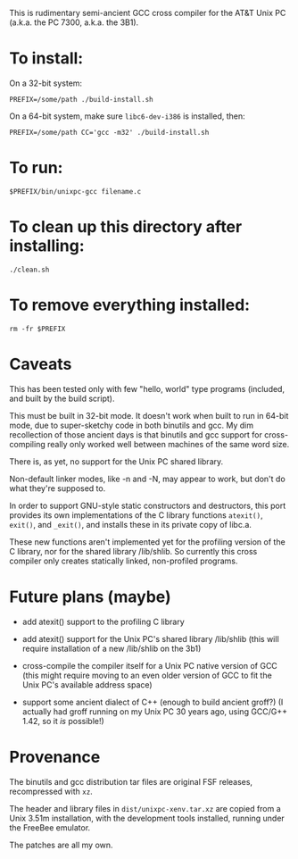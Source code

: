 This is rudimentary semi-ancient GCC cross compiler for the AT&T Unix PC
(a.k.a. the PC 7300, a.k.a. the 3B1).

# To install:

On a 32-bit system:

	PREFIX=/some/path ./build-install.sh

On a 64-bit system, make sure `libc6-dev-i386` is installed, then:

	PREFIX=/some/path CC='gcc -m32' ./build-install.sh

# To run:

	$PREFIX/bin/unixpc-gcc filename.c

# To clean up this directory after installing:

	./clean.sh

# To remove everything installed:

	rm -fr $PREFIX

# Caveats

This has been tested only with few "hello, world" type programs (included,
and built by the build script).

This must be built in 32-bit mode.  It doesn't work when built to run
in 64-bit mode, due to super-sketchy code in both binutils and gcc.
My dim recollection of those ancient days is that binutils and gcc support
for cross-compiling really only worked well between machines of the same
word size.

There is, as yet, no support for the Unix PC shared library.

Non-default linker modes, like -n and -N, may appear to work, but don't do
what they're supposed to.

In order to support GNU-style static constructors and destructors,
this port provides its own implementations of the C library functions
`atexit()`, `exit()`, and `_exit()`, and installs these in its private
copy of libc.a.

These new functions aren't implemented yet for the profiling version of
the C library, nor for the shared library /lib/shlib.  So currently this
cross compiler only creates statically linked, non-profiled programs.

# Future plans (maybe)

* add atexit() support to the profiling C library

* add atexit() support for the Unix PC's shared library /lib/shlib
  (this will require installation of a new /lib/shlib on the 3b1)

* cross-compile the compiler itself for a Unix PC native version of GCC
  (this might require moving to an even older version of GCC to fit the
  Unix PC's available address space)

* support some ancient dialect of C++ (enough to build ancient groff?)
  (I actually had groff running on my Unix PC 30 years ago, using
  GCC/G++ 1.42, so it *is* possible!)

# Provenance

The binutils and gcc distribution tar files are original FSF releases,
recompressed with `xz`.

The header and library files in `dist/unixpc-xenv.tar.xz` are copied
from a Unix 3.51m installation, with the development tools installed,
running under the FreeBee emulator.

The patches are all my own.
